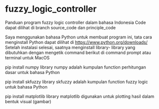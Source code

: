 # fuzzy_logic_controller
Panduan program fuzzy logic controller dalam bahasa Indonesia
Code dapat dilihat di branch source_code dan principle_code

Saya menggunakan bahasa Python untuk membuat program ini, tata cara menginstall Python dapat dilihat di
https://www.python.org/downloads/
Setelah instalasi selesai, saatnya menginstall library- library yang dibutuhkan dengan mengetik command berikut di command prompt atau terminal untuk MacOS

pip install numpy
library numpy adalah kumpulan function perhitungan dasar untuk bahasa Python

pip install skfuzzy
library skfuzzy adalah kumpulan function fuzzy logic untuk bahasa Python

pip install matplotlib
library matplotlib digunakan untuk plotting hasil dalam bentuk visual (gambar)

